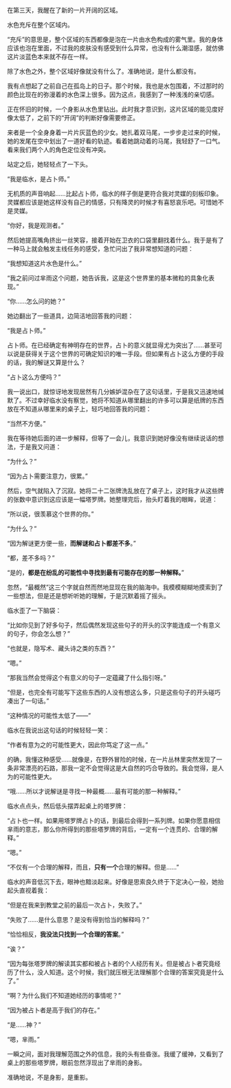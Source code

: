 在第三天，我醒在了新的一片开阔的区域。

水色充斥在整个区域内。

“充斥”的意思是，整个区域的东西都像是泡在一片由水色构成的雾气里。我的身体应该也泡在里面，不过我的皮肤没有感受到什么异常，也没有什么潮湿感，就仿佛这片淡蓝色本来就不存在一样。

除了水色之外，整个区域好像就没有什么了。准确地说，是什么都没有。

我有点想起了之前自己在孤岛上的日子。那个时候，我也是水包围着，不过那时的颜色比现在的弥漫着的水色深上很多。因为这点，我感到了一种浅浅的亲切感。

正在怀旧的时候，一个身影从水色里钻出。此时我才意识到，这片区域的能见度好像太低了，之前下的“开阔”的判断好像需要修正。

来者是一个全身身着一片片灰蓝色的少女。她扎着双马尾，一步步走过来的时候，她的发尾在空中划出了一道好看的轨迹。看着她跳动着的马尾，我轻舒了一口气。看来我们两个人的角色定位没有冲突。

站定之后，她轻轻点了一下头。

“我是临水，是占卜师。”

无机质的声音响起……比起占卜师，临水的样子倒是更符合我对灵媒的刻板印象。灵媒都应该是她这样没有自己的情感，只有降灵的时候才有喜怒哀乐吧。可惜她不是灵媒。

“你好，我是观测者。”

然后她提高嘴角挤出一丝笑容，接着开始在卫衣的口袋里翻找着什么。我于是有了一种马上就会触发主线任务的感受，急忙问出了我非常想知道的问题：

“我想知道这片水色是什么。”

“我之前问过芈雨这个问题，她告诉我，这是这个世界里的基本微粒的具象化表现。”

“你……怎么问的她？”

她边翻出了一些道具，边简洁地回答我的问题：

“我是占卜师。”

占卜师。在已经确定有神明存在的世界，占卜的意义就显得尤为突出了……甚至可以说是获得关于这个世界的可确定知识的唯一手段。但如果有占卜这么方便的手段的话，我的解谜又算是什么？

“占卜这么方便吗？”

我一说出口，就惊讶地发现居然有几分嫉妒混杂在了这句话里，于是我又迅速地缄默了。不过幸好临水没有察觉，她将不知道从哪里翻出的许多可以算是纸牌的东西放在不知道从哪里来的桌子上，轻巧地回答我的问题：

“当然不方便。”

我在等待她后面的进一步解释，但等了一会儿，我意识到她好像没有继续说话的想法，于是我又问道：

“为什么？”

“因为占卜需要注意力，很累。”

然后，空气就陷入了沉寂。她将二十二张牌洗乱放在了桌子上，这时我才从这些牌的张数中意识到这应该是一幅塔罗牌。她整理完后，抬头盯着我的眼眸，说道：

“所以说，很羡慕这个世界的你。”

“为什么？”

“因为解谜更方便一些，**而解谜和占卜都差不多**。”

“都，差不多吗？”

“是的，**都是在纷乱的可能性中寻找到最有可能存在的那一种解释。**”

忽然，“最概然”这三个字就自然而然地显现在我的脑海中。我模模糊糊地摸索到了一些想法，但是还是想听听她的理解，于是沉默着摇了摇头。

临水歪了一下脑袋：

“比如你见到了好多句子，然后偶然发现这些句子的开头的汉字能连成一个有意义的句子，你会怎么想？”

“也就是，隐写术、藏头诗之类的东西？”

“嗯。”

“那我当然会觉得这个有意义的句子一定蕴藏了什么指引呀。”

“但是，也完全有可能写下这些东西的人没有想这么多，只是这些句子的开头碰巧凑出了一句话。”

“这种情况的可能性太低了——”

临水在我说出这句话的时候轻轻一笑：

“作者有意为之的可能性更大，因此你笃定了这一点。”

的确，我懂这种感受……就像是，在野外冒险的时候，在一片丛林里突然发现了一条非常漂亮的石路，那我一定不会觉得这是大自然的巧合导致的。我会觉得，是人为的可能性更大。

“哦……所以才说解谜是寻找一种最概……最有可能的那一种解释。”

临水点点头，然后低头摆弄起桌上的塔罗牌：

“占卜也一样。如果用塔罗牌占卜的话，到最后会得到一系列牌。如果你愿意相信芈雨的意志，那么你所得到的那些塔罗牌的背后，一定有一个连贯的、合理的解释。”

“嗯。”

“不仅有一个合理的解释，而且，**只有一个**合理的解释。但是……”

临水的声音低沉下去，眼神也黯淡起来。好像是思索良久终于下定决心一般，她抬起头直视着我：

“但是在我来到教堂之前的最后一次占卜，失败了。”

“失败了……是什么意思？是没有得到恰当的解释吗？”

“恰恰相反，**我没法只找到一个合理的答案**。”

“诶？”

“因为每张塔罗牌的解读其实都和被占卜者的个人经历有关。但是被占卜者究竟经历了什么，没人知道。这个时候，我们就压根无法理解那个合理的答案究竟是什么了。”

“啊？为什么我们不知道她经历的事情呢？”

“因为被占卜者是高于我们的存在。”

“是……神？”

“嗯，芈雨。”

一瞬之间，面对我理解范围之外的信息，我的头有些昏涨。我缓了缓神，又看到了桌上的那些塔罗牌，眼前忽然浮现出了芈雨的身影。

准确地说，不是身影，是重影。